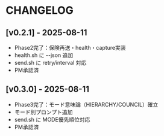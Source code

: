 # CHANGELOG

## [v0.2.1] - 2025-08-11
- Phase2完了：保険再送・health・capture実装
- health.sh に --json 追加
- send.sh に retry/interval 対応
- PM承認済

## [v0.3.0] - 2025-08-11
- Phase3完了：モード意味論（HIERARCHY/COUNCIL）確立
- モード別プロンプト追加
- send.sh に MODE優先順位対応
- PM承認済
